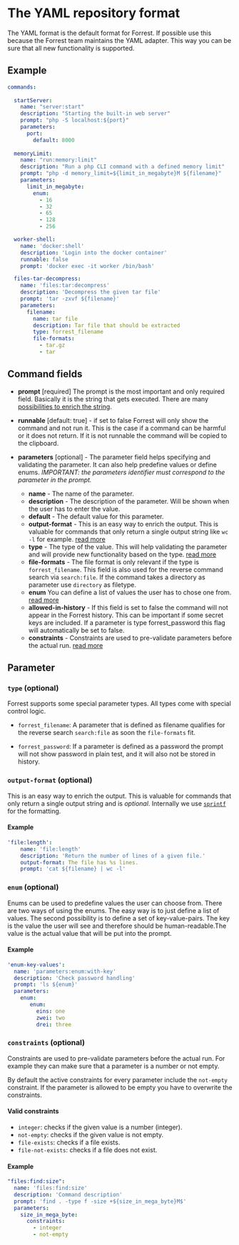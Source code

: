 # The YAML repository format

The YAML format is the default format for Forrest. If possible use this because the Forrest team maintains the YAML adapter. This way you can be sure that all new functionality is supported.

## Example

```yaml
commands:
  
  startServer:
    name: "server:start"
    description: "Starting the built-in web server"
    prompt: "php -S localhost:${port}"
    parameters:
      port:
        default: 8000
    
  memoryLimit:
    name: "run:memory:limit"
    description: "Run a php CLI command with a defined memory limit"
    prompt: "php -d memory_limit=${limit_in_megabyte}M ${filename}"
    parameters:
      limit_in_megabyte:
        enum:
          - 16
          - 32
          - 65
          - 128
          - 256

  worker-shell:
    name: 'docker:shell'
    description: 'Login into the docker container'
    runnable: false
    prompt: 'docker exec -it worker /bin/bash'

  files-tar-decompress:
    name: 'files:tar:decompress'
    description: 'Decompress the given tar file'
    prompt: 'tar -zxvf ${filename}'
    parameters:
      filename:
        name: tar file
        description: Tar file that should be extracted
        type: forrest_filename
        file-formats:
          - tar.gz
          - tar
```

## Command fields

- **prompt** [required] The prompt is the most important and only required field. Basically it is the string that gets executed. There are many [possibilities to enrich the string](prompt.md). 


- **runnable** [default: true] - if set to false Forrest will only show the command and not run it. This is the case if a command can be harmful or it does not return. If it is not runnable the command will be copied to the clipboard. 


- **parameters** [optional] - The parameter field helps specifying and validating the parameter. It can also help predefine values or define enums. *IMPORTANT: the parameters identifier must correspond to the parameter in the prompt.*
  - **name** - The name of the parameter.
  - **description** - The description of the parameter. Will be shown when the user has to enter the value.
  - **default** - The default value for this parameter.
  - **output-format** -  This is an easy way to enrich the output. This is valuable for commands that only return a single output string like `wc -l` for example. [read more](#output-format--optional-)
  - **type** - The type of the value. This will help validating the parameter and will provide new functionality based on the type. [read more](#type--optional-)
  - **file-formats** - The file format is only relevant if the type is `forrest_filename`. This field is also used for the reverse command search via `search:file`. If the command takes a directory as parameter use `directory` as filetype.
  - **enum** You can define a list of values the user has to chose one from. [read more](#enum--optional-)
  - **allowed-in-history** - If this field is set to false the command will not appear in the Forrest history. This can be important if some secret keys are included. If a parameter is type forrest_password this flag will automatically be set to false. 
  - **constraints** - Constraints are used to pre-validate parameters before the actual run. [read more](#constraints--optional-)

## Parameter

### `type` (optional)

Forrest supports some special parameter types. All types come with special control logic. 

- `forrest_filename`: A parameter that is defined as filename qualifies for the reverse search `search:file` as soon the `file-formats` fit.


- `forrest_password`: If a parameter is defined as a password the prompt will not show password in plain test, and it will also not be stored in history. 

### `output-format` (optional)

This is an easy way to enrich the output. This is valuable for commands that only return a single output string and is *optional*. Internally we use [`sprintf`](https://www.php.net/manual/en/function.sprintf.php) for the formatting. 

#### Example
```yaml
'file:length':
    name: 'file:length'
    description: 'Return the number of lines of a given file.'
    output-format: The file has %s lines.
    prompt: 'cat ${filename} | wc -l'
```

### `enum` (optional)

Enums can be used to predefine values the user can choose from. There are two ways of using the enums. The easy way is to just define a list of values. The second possibility is to define a set of key-value-pairs. The key is the value the user will see and therefore should be human-readable.The value is the actual value that will be put into the prompt.

#### Example
 ```yaml
'enum-key-values':
   name: 'parameters:enum:with-key'
   description: 'Check password handling'
   prompt: 'ls ${enum}'
   parameters:
     enum:
        enum:
          eins: one
          zwei: two
          drei: three
```
### `constraints` (optional)

Constraints are used to pre-validate parameters before the actual run. For example they can make sure that a parameter is a number or not empty.

By default the active constraints for every parameter include the `not-empty` constraint. If the parameter is allowed to be empty you have to overwrite the constraints.

#### Valid constraints

- `integer`: checks if the given value is a number (integer).
- `not-empty`: checks if the given value is not empty.
- `file-exists`: checks if a file exists.
- `file-not-exists`: checks if a file does not exist.

#### Example

```yaml
"files:find:size":
  name: 'files:find:size'
  description: 'Command description'
  prompt: 'find . -type f -size +${size_in_mega_byte}M$'
  parameters:
    size_in_mega_byte:
      constraints:
        - integer
        - not-empty
```
